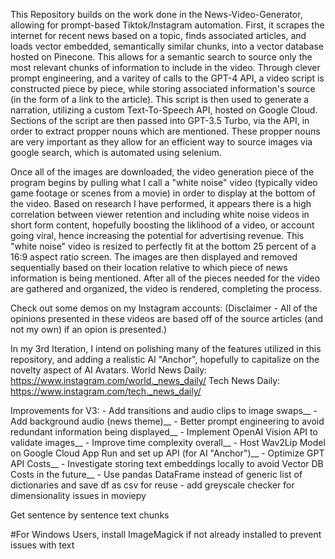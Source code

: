 This Repository builds on the work done in the News-Video-Generator, allowing for prompt-based Tiktok/Instagram automation. First, it scrapes the internet for recent news based on a topic, finds associated articles, and loads vector embedded, semantically similar chunks, into a vector database hosted on Pinecone. This allows for a semantic search to source only the most relevant chunks of information to include in the video. Through clever prompt engineering, and a varitey of calls to the GPT-4 API, a video script is constructed piece by piece, while storing associated information's source (in the form of a link to the article). This script is then used to generate a narration, utilizing a custom Text-To-Speech API, hosted on Google Cloud. Sections of the script are then passed into GPT-3.5 Turbo, via the API, in order to extract propper nouns which are mentioned. These propper nouns are very important as they allow for an efficient way to source images via google search, which is automated using selenium. 

Once all of the images are downloaded, the video generation piece of the program begins by pulling what I call a "white noise" video (typically video game footage or scenes from a movie) in order to display at the bottom of the video. Based on research I have performed, it appears there is a high correlation between viewer retention and including white noise videos in short form content, hopefully boosting the liklihood of a video, or account going viral, hence increasing the potential for advertising revenue. This "white noise" video is resized to perfectly fit at the bottom 25 percent of a 16:9 aspect ratio screen. The images are then displayed and removed sequentially based on their location relative to which piece of news information is being mentioned. After all of the pieces needed for the video are gathered and organized, the video is rendered, completing the process. 

Check out some demos on my Instagram accounts:
(Disclaimer - All of the opinions presented in these videos are based off of the source articles (and not my own) if an opion is presented.)

In my 3rd Iteration, I intend on polishing many of the features utilized in this repository, and adding a realistic AI "Anchor", hopefully to capitalize on the novelty aspect of AI Avatars.
World News Daily: https://www.instagram.com/world._news_daily/
Tech News Daily: https://www.instagram.com/tech._news_daily/

Improvements for V3:
    - Add transitions and audio clips to image swaps__
    - Add background audio (news theme)__
    - Better prompt engineering to avoid redundant information being displayed__
    - Implement OpenAI Vision API to validate images__
    - Improve time complexity overall__
    - Host Wav2Lip Model on Google Cloud App Run and set up API (for AI "Anchor")__
    - Optimize GPT API Costs__
    - Investigate storing text embeddings locally to avoid Vector DB Costs in the future__
    - Use pandas DataFrame instead of generic list of dictionaries and save df as csv for reuse
    - add greyscale checker for dimensionality issues in moviepy
    
    













Get sentence by sentence text chunks



#For Windows Users, install ImageMagick if not already installed to prevent issues with text
